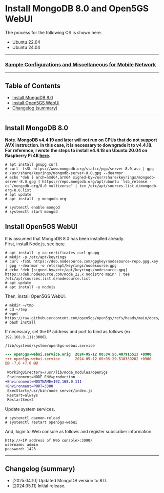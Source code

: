 # Install MongoDB 8.0 and Open5GS WebUI
The process for the following OS is shown here.

- Ubuntu 22.04
- Ubuntu 24.04

---

### [Sample Configurations and Miscellaneous for Mobile Network](https://github.com/s5uishida/sample_config_misc_for_mobile_network)

---

<a id="toc"></a>

## Table of Contents

- [Install MongoDB 8.0](#install_mongodb)
- [Install Open5GS WebUI](#install_webui)
- [Changelog (summary)](#changelog)

---
<a id="install_mongodb"></a>

## Install MongoDB 8.0

**Note. MongoDB v4.4.19 and later will not run on CPUs that do not support AVX instruction.
In this case, it is necessary to downgrade it to v4.4.18.
For reference, I wrote the steps to install v4.4.18 on Ubuntu 20.04 on Raspberry Pi 4B [here](https://github.com/s5uishida/install_mongodb_on_ubuntu_for_rp4b).**
```
# apt install gnupg curl
# curl -fsSL https://www.mongodb.org/static/pgp/server-8.0.asc | gpg -o /usr/share/keyrings/mongodb-server-8.0.gpg --dearmor
# echo "deb [ arch=amd64,arm64 signed-by=/usr/share/keyrings/mongodb-server-8.0.gpg ] https://repo.mongodb.org/apt/ubuntu `lsb_release -cs`/mongodb-org/8.0 multiverse" | tee /etc/apt/sources.list.d/mongodb-org-8.0.list
# apt update
# apt install -y mongodb-org
```
```
# systemctl enable mongod
# systemctl start mongod
```

<a id="install_webui"></a>

## Install Open5GS WebUI

It is assumed that MongoDB 8.0 has been installed already.  
First, install Node.js, see [here](https://github.com/nodesource/distributions).
```
# apt install -y ca-certificates curl gnupg
# mkdir -p /etc/apt/keyrings
# curl -fsSL https://deb.nodesource.com/gpgkey/nodesource-repo.gpg.key | gpg --dearmor -o /etc/apt/keyrings/nodesource.gpg
# echo "deb [signed-by=/etc/apt/keyrings/nodesource.gpg] https://deb.nodesource.com/node_22.x nodistro main" | tee /etc/apt/sources.list.d/nodesource.list
# apt update
# apt install -y nodejs
```
Then, install Open5GS WebUI.
```
# mkdir ~/tmp
# cd ~/tmp
# wget https://raw.githubusercontent.com/open5gs/open5gs/refs/heads/main/docs/assets/webui/install
# bash install
```
If necessary, set the IP address and port to bind as follows (ex. `192.168.0.111:3000`).

`/lib/systemd/system/open5gs-webui.service`
```diff
--- open5gs-webui.service.orig  2024-05-12 00:04:58.407915513 +0900
+++ open5gs-webui.service       2024-05-12 00:05:29.518339202 +0900
@@ -7,6 +7,8 @@
 
 WorkingDirectory=/usr/lib/node_modules/open5gs
 Environment=NODE_ENV=production
+Environment=HOSTNAME=192.168.0.111
+Environment=PORT=3000
 ExecStart=/usr/bin/node server/index.js
 Restart=always
 RestartSec=2
```
Update system services.
```
# systemctl daemon-reload
# systemctl restart open5gs-webui
```
And, login to Web console as follows and register subscriber information.
```
http://<IP address of Web console>:3000/
username: admin
password: 1423
```
---
<a id="changelog"></a>

## Changelog (summary)

- [2025.04.10] Updated MongoDB version to 8.0.
- [2024.05.11] Initial release.
